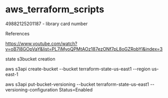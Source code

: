 # aws_terraform_scripts

49882125201187 - library card number

References 

https://www.youtube.com/watch?v=oB7l8GOpVaY&list=PL7iMyoQPMtAOz187ezONf7pL8oGZRobYl&index=3


state s3bucket creation

aws s3api create-bucket --bucket terraform-state-us-east1 --region us-east-1

aws s3api put-bucket-versioning  --bucket terraform-state-us-east1 --versioning-configuration Status=Enabled